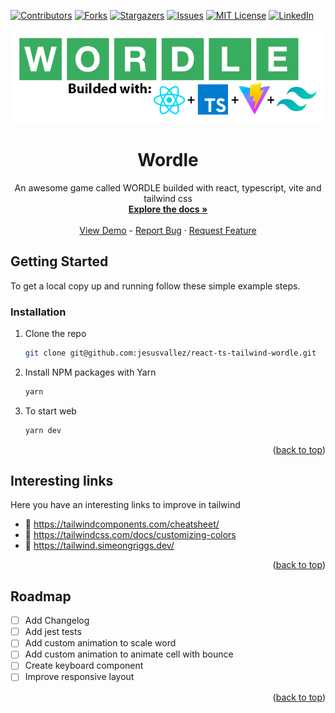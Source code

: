 <div id="top"></div>

<!-- PROJECT SHIELDS -->
<!--
*** I'm using markdown "reference style" links for readability.
*** Reference links are enclosed in brackets [ ] instead of parentheses ( ).
*** See the bottom of this document for the declaration of the reference variables
*** for contributors-url, forks-url, etc. This is an optional, concise syntax you may use.
*** https://www.markdownguide.org/basic-syntax/#reference-style-links
-->
[![Contributors][contributors-shield]][contributors-url]
[![Forks][forks-shield]][forks-url]
[![Stargazers][stars-shield]][stars-url]
[![Issues][issues-shield]][issues-url]
[![MIT License][license-shield]][license-url]
[![LinkedIn][linkedin-shield]][linkedin-url]

<!-- PROJECT LOGO -->
<div align="center">
  <a href="https://github.com/jesusvallez/react-ts-tailwind-wordle">
    <img src=".config/wordle.png" alt="Logo">
  </a>
  <h1 align="center">Wordle</h1>
  <p align="center">
    An awesome game called WORDLE builded with react, typescript, vite and tailwind css
    <br />
    <a href="https://github.com/jesusvallez/react-ts-tailwind-wordle"><strong>Explore the docs »</strong></a>
    <br />
    <br />
    <a href="https://github.com/jesusvallez/react-ts-tailwind-wordle">View Demo</a>
    -
    <a href="https://github.com/jesusvallez/react-ts-tailwind-wordle/issues">Report Bug</a>
    ·
    <a href="https://github.com/jesusvallez/react-ts-tailwind-wordle/issues">Request Feature</a>
  </p>
</div>

<!-- GETTING STARTED -->
## Getting Started
To get a local copy up and running follow these simple example steps.

### Installation
1. Clone the repo
   ```sh
   git clone git@github.com:jesusvallez/react-ts-tailwind-wordle.git
   ```
2. Install NPM packages with Yarn
   ```sh
   yarn
   ```
3. To start web
   ```js
   yarn dev
   ```
<p align="right">(<a href="#top">back to top</a>)</p>

<!-- Interesting links -->
## Interesting links
Here you have an interesting links to improve in tailwind

- 🔗 https://tailwindcomponents.com/cheatsheet/
- 🔗 https://tailwindcss.com/docs/customizing-colors
- 🔗 https://tailwind.simeongriggs.dev/ 
<p align="right">(<a href="#top">back to top</a>)</p>

<!-- ROADMAP -->
## Roadmap
- [ ] Add Changelog
- [ ] Add jest tests
- [ ] Add custom animation to scale word
- [ ] Add custom animation to animate cell with bounce
- [ ] Create keyboard component
- [ ] Improve responsive layout

<p align="right">(<a href="#top">back to top</a>)</p>

<!-- MARKDOWN LINKS & IMAGES -->
<!-- https://www.markdownguide.org/basic-syntax/#reference-style-links -->
[contributors-shield]: https://img.shields.io/github/contributors/jesusvallez/react-ts-tailwind-wordle.svg?style=for-the-badge
[contributors-url]: https://github.com/jesusvallez/react-ts-tailwind-wordle/graphs/contributors
[forks-shield]: https://img.shields.io/github/forks/jesusvallez/react-ts-tailwind-wordle.svg?style=for-the-badge
[forks-url]: https://github.com/jesusvallez/react-ts-tailwind-wordle/network/members
[stars-shield]: https://img.shields.io/github/stars/jesusvallez/react-ts-tailwind-wordle.svg?style=for-the-badge
[stars-url]: https://github.com/jesusvallez/react-ts-tailwind-wordle/stargazers
[issues-shield]: https://img.shields.io/github/issues/jesusvallez/react-ts-tailwind-wordle.svg?style=for-the-badge
[issues-url]: https://github.com/jesusvallez/react-ts-tailwind-wordle/issues
[license-shield]: https://img.shields.io/github/license/jesusvallez/react-ts-tailwind-wordle.svg?style=for-the-badge
[license-url]: https://github.com/jesusvallez/react-ts-tailwind-wordle/blob/master/LICENSE.txt
[linkedin-shield]: https://img.shields.io/badge/-LinkedIn-black.svg?style=for-the-badge&logo=linkedin&colorB=555
[linkedin-url]: https://linkedin.com/in/jesusvallez
[product-screenshot]: images/screenshot.png